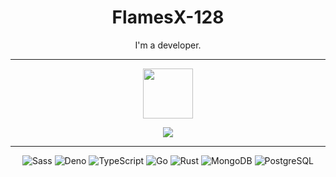 <h1 align="center">FlamesX-128</h1>

<p align="center">I'm a developer.</p>

<hr />


<p align="center">
  <a href="https://discord.com/users/347787075308748801">
    <code><img src="https://discord.c99.nl/widget/theme-4/347787075308748801.png" height="80" /></code>
  </a>
</p>

<p align="center">
  <a href="https://wakatime.com/@8af6352f-5251-4e70-891e-87e1f0c3fa23">
    <img src="https://wakatime.com/badge/user/8af6352f-5251-4e70-891e-87e1f0c3fa23.svg" />
  </a>
</p>

<hr />

<p align="center">
  <img src="https://img.shields.io/badge/Sass-05122A?&amp;logo=sass" alt="Sass" />
  <img src="https://img.shields.io/badge/Deno-05122A?&amp;logo=deno" alt="Deno" />
  <img src="https://img.shields.io/badge/TypeScript-05122A?&amp;logo=TypeScript" alt="TypeScript" />
  <img src="https://img.shields.io/badge/Go-05122A?style=flat&amp;logo=go" alt="Go" />
  <img src="https://img.shields.io/badge/Rust-05122A?&amp;logo=rust" alt="Rust" />
  <img src="https://img.shields.io/badge/MongoDB-05122A?&amp;logo=mongodb" alt="MongoDB" />
  <img src="https://img.shields.io/badge/PostgreSQL-05122A?&amp;logo=postgresql" alt="PostgreSQL" />
</p>
